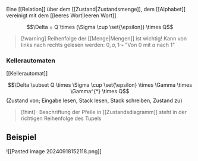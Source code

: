 Eine [[Relation]] über dem [[Zustand|Zustandsmenge]], dem [[Alphabet]] vereinigt mit dem [[leeres Wort|leeren Wort]]

$$\Delta = Q \times (\Sigma \cup \set{\epsilon}) \times Q$$

> [!warning] Reihenfolge der [[Menge|Mengen]] ist wichtig!
> Kann von links nach rechts gelesen werden: $0, a, 1 \leadsto$ "Von $0$ mit $a$ nach $1$"

### Kellerautomaten
[[Kellerautomat]]

$$\Delta \subset Q \times \Sigma \cup \set{\epsilon} \times \Gamma \times \Gamma^{*} \times Q$$
(Zustand von; Eingabe lesen, Stack lesen, Stack schreiben, Zustand zu)

> [!hint]- Beschriftung der Pfeile in [[Zustandsdiagramm]] steht in der richtigen Reihenfolge des Tupels

## Beispiel
![[Pasted image 20240918152118.png]]